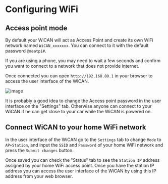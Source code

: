 # Configuring WiFi

## Access point mode
By default your WiCAN will act as Access Point and create its own WiFi network named `WiCAN_xxxxxxx`. You can connect to it with the default password `@meatpi#`. 

If you are using a phone, you may need to wait a few seconds and confirm you want to connect to a network that does not provide internet.

Once connected you can open `http://192.168.80.1` in your browser to access the user interface of the WiCAN.

![image](/config/wifi/accesspoint.png)

It is probably a good idea to change the Access point password in the user interface on the "Settings" tab. Otherwise anyone can connect to your WiCAN if he can get close to your car while the WiCAN is powered on.

## Connect WiCAN to your home WiFi network
In the user interface of the WiCAN go to the `Settings` tab to change `Mode` to `AP+Station`, and input the `SSID` and `Password` of your home WiFi network and press the `Submit changes` button.

Once saved you can check the "Status" tab to see the `Station IP` address assigned by your home WiFi access point. Once you have the station IP address you can access the user interface of the WiCAN by using this IP address from your web browser.
